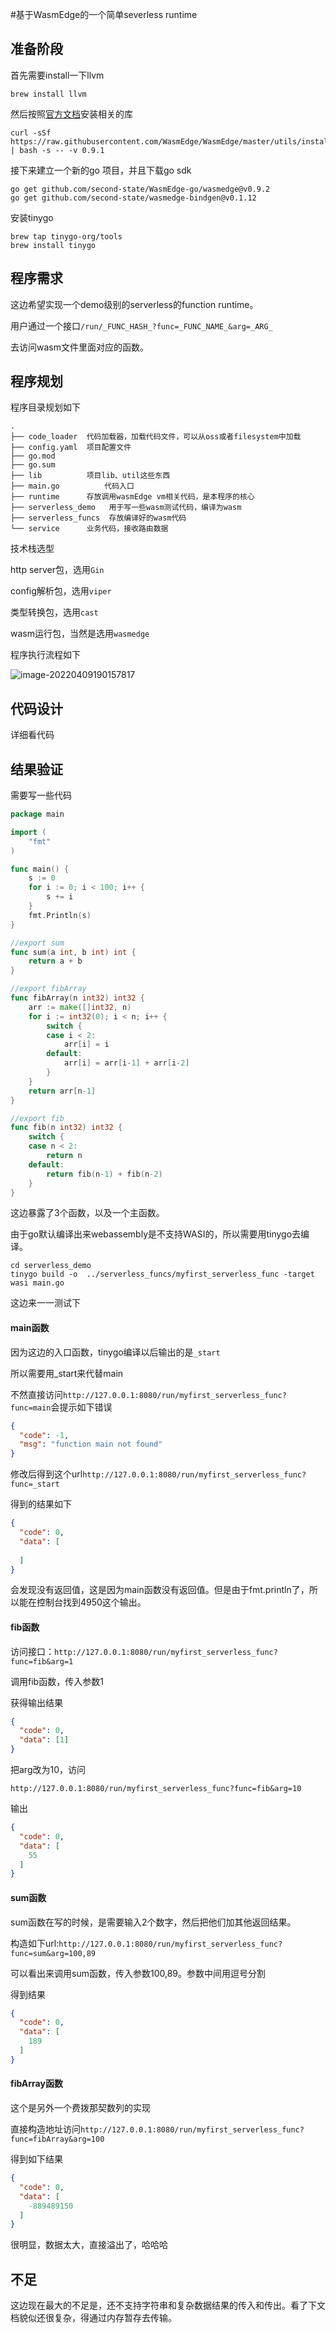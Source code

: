 #基于WasmEdge的一个简单severless runtime

## 准备阶段

首先需要install一下llvm

```
brew install llvm
```

然后按照[官方文档](https://wasmedge.org/book/en/embed/go/ref.html)安装相关的库

```
curl -sSf https://raw.githubusercontent.com/WasmEdge/WasmEdge/master/utils/install.sh | bash -s -- -v 0.9.1
```

接下来建立一个新的go 项目，并且下载go sdk

```
go get github.com/second-state/WasmEdge-go/wasmedge@v0.9.2
go get github.com/second-state/wasmedge-bindgen@v0.1.12
```

安装tinygo

```
brew tap tinygo-org/tools
brew install tinygo
```

## 程序需求

这边希望实现一个demo级别的serverless的function runtime。

用户通过一个接口`/run/_FUNC_HASH_?func=_FUNC_NAME_&arg=_ARG_`

去访问wasm文件里面对应的函数。

## 程序规划

程序目录规划如下

```
.
├── code_loader  代码加载器，加载代码文件，可以从oss或者filesystem中加载
├── config.yaml  项目配置文件
├── go.mod
├── go.sum
├── lib          项目lib、util这些东西
├── main.go			 代码入口
├── runtime      存放调用wasmEdge vm相关代码，是本程序的核心
├── serverless_demo   用于写一些wasm测试代码，编译为wasm
├── serverless_funcs  存放编译好的wasm代码
└── service      业务代码，接收路由数据

```

技术栈选型

http server包，选用`Gin`

config解析包，选用`viper`

类型转换包，选用`cast`

wasm运行包，当然是选用`wasmedge`

程序执行流程如下

![image-20220409190157817](doc/image-20220409190157817.png)

## 代码设计

详细看代码

## 结果验证

需要写一些代码

```go
package main

import (
	"fmt"
)

func main() {
	s := 0
	for i := 0; i < 100; i++ {
		s += i
	}
	fmt.Println(s)
}

//export sum
func sum(a int, b int) int {
	return a + b
}

//export fibArray
func fibArray(n int32) int32 {
	arr := make([]int32, n)
	for i := int32(0); i < n; i++ {
		switch {
		case i < 2:
			arr[i] = i
		default:
			arr[i] = arr[i-1] + arr[i-2]
		}
	}
	return arr[n-1]
}

//export fib
func fib(n int32) int32 {
	switch {
	case n < 2:
		return n
	default:
		return fib(n-1) + fib(n-2)
	}
}

```

这边暴露了3个函数，以及一个主函数。

由于go默认编译出来webassembly是不支持WASI的，所以需要用tinygo去编译。

```
cd serverless_demo
tinygo build -o  ../serverless_funcs/myfirst_serverless_func -target wasi main.go
```

这边来一一测试下

#### main函数

因为这边的入口函数，tinygo编译以后输出的是`_start`

所以需要用_start来代替main

不然直接访问`http://127.0.0.1:8080/run/myfirst_serverless_func?func=main`会提示如下错误

```json
{
  "code": -1,
  "msg": "function main not found"
}
```

修改后得到这个url`http://127.0.0.1:8080/run/myfirst_serverless_func?func=_start`

得到的结果如下

```json
{
  "code": 0,
  "data": [
    
  ]
}
```

会发现没有返回值，这是因为main函数没有返回值。但是由于fmt.println了，所以能在控制台找到4950这个输出。

#### fib函数

访问接口：`http://127.0.0.1:8080/run/myfirst_serverless_func?func=fib&arg=1`

调用fib函数，传入参数1

获得输出结果

```json
{
  "code": 0,
  "data": [1]
}
```

把arg改为10，访问

`http://127.0.0.1:8080/run/myfirst_serverless_func?func=fib&arg=10`

输出

```json
{
  "code": 0,
  "data": [
    55
  ]
}
```

#### sum函数

sum函数在写的时候，是需要输入2个数字，然后把他们加其他返回结果。

构造如下url:`http://127.0.0.1:8080/run/myfirst_serverless_func?func=sum&arg=100,89`

可以看出来调用sum函数，传入参数100,89。参数中间用逗号分割

得到结果

```json
{
  "code": 0,
  "data": [
    189
  ]
}
```

#### fibArray函数

这个是另外一个费拨那契数列的实现

直接构造地址访问`http://127.0.0.1:8080/run/myfirst_serverless_func?func=fibArray&arg=100`

得到如下结果

```json
{
  "code": 0,
  "data": [
    -889489150
  ]
}
```

很明显，数据太大，直接溢出了，哈哈哈



## 不足

这边现在最大的不足是，还不支持字符串和复杂数据结果的传入和传出。看了下文档貌似还很复杂，得通过内存暂存去传输。


